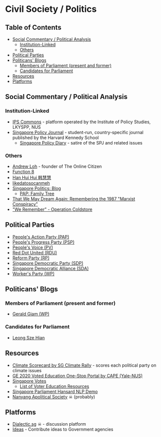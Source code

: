 # Civil Society / Politics

<!-- omit in toc -->
## Table of Contents

- [Social Commentary / Political Analysis](#social-commentary--political-analysis)
  - [Institution-Linked](#institution-linked)
  - [Others](#others)
- [Political Parties](#political-parties)
- [Politicans' Blogs](#politicans-blogs)
  - [Members of Parliament (present and former)](#members-of-parliament-present-and-former)
  - [Candidates for Parliament](#candidates-for-parliament)
- [Resources](#resources)
- [Platforms](#platforms)

## Social Commentary / Political Analysis

### Institution-Linked

- [IPS Commons](https://ipscommons.sg) - platform operated by the Institute of Policy Studies, LKYSPP, NUS
- [Singapore Policy Journal](https://spj.hkspublications.org) - student-run, country-specific journal published by the Harvard Kennedy School
  - [Singapore Policy Diary](https://singaporepolicydiary.home.blog) - satire of the SPJ and related issues

### Others

- [Andrew Loh](https://andrewlohhp.wordpress.com) - founder of The Online Citizen
- [Function 8](https://fn8org.wordpress.com)
- [Han Hui Hui 韩慧慧](https://huihui247.blogspot.com)
- [likedatosocanmeh](https://likedatosocanmeh.wordpress.com)
- [Singapore Politics: Blog](https://jesscscott.wordpress.com)
  - [PAP: Family Tree](https://jesscscott.wordpress.com/sg-history/#family)
- [That We May Dream Again: Remembering the 1987 "Marxist Conspiracy"](https://remembering1987.wordpress.com)
- ["We Remember" - Operation Coldstore](https://operationcoldstore.wordpress.com)

## Political Parties

- [People's Action Party (PAP)](https://www.pap.org.sg)
- [People's Progress Party (PSP)](https://psp.org.sg)
- [People's Voice (PV)](https://peoplesvoicesg.com)
- [Red Dot United (RDU)](https://reddotunited.sg)
- [Reform Party (RP)](https://reform.sg)
- [Singapore Democratic Party (SDP)](https://yoursdp.org)
- [Singapore Democratic Alliance (SDA)](http://mysda.news)
- [Worker's Party (WP)](https://www.wp.sg)

## Politicans' Blogs

### Members of Parliament (present and former)

- [Gerald Giam (WP)](https://geraldgiam.sg)

### Candidates for Parliament

- [Leong Sze Hian](https://leongszehian.com)

## Resources

- [Climate Scorecard by SG Climate Rally](http://scorecard.sgclimaterally.com) - scores each political party on climate issues
- [GE 2020 Voted Education One-Stop Portal by CAPE (Yale-NUS)](https://cape.commons.yale-nus.edu.sg/2020/06/23/ge2020portal/)
- [Singapore Votes](https://singaporevotes.com)
  - [List of Voter Education Resources](https://singaporevotes.com/main-resources)
- [Singapore Parliament Hansard NLP Demo](https://github.com/nus-cs3244-ml-singapore-7/sg-parliament-hansard-nlp-demo)
- [Nanyang Apolitical Society](https://napssg.wordpress.com) ☠ (probably)

## Platforms

- [Dialectic.sg](http://dialectic.sg) ☠ - discussion platform
- [Ideas](https://www.ideas.gov.sg/home) - Contribute ideas to Government agencies
